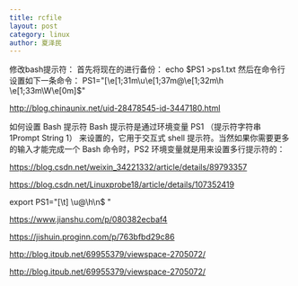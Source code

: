 ```yaml
---
title: rcfile
layout: post
category: linux
author: 夏泽民
---
```

修改bash提示符：
首先将现在的进行备份：
echo $PS1 >ps1.txt
然后在命令行设置如下一条命令：
PS1="[\e[1;31m\u\e[1;37m@\e[1;32m\h \e[1;33m\W\e[0m]\$"

http://blog.chinaunix.net/uid-28478545-id-3447180.html
<!-- more -->
如何设置 Bash 提示符
Bash 提示符是通过环境变量 PS1 （提示符字符串 1Prompt String 1） 来设置的，它用于交互式 shell 提示符。当然如果你需要更多的输入才能完成一个 Bash 命令时，PS2 环境变量就是用来设置多行提示符的：

https://blog.csdn.net/weixin_34221332/article/details/89793357

https://blog.csdn.net/Linuxprobe18/article/details/107352419

export PS1="[\t] \u@\h\n\$ "

https://www.jianshu.com/p/080382ecbaf4

https://jishuin.proginn.com/p/763bfbd29c86

http://blog.itpub.net/69955379/viewspace-2705072/

http://blog.itpub.net/69955379/viewspace-2705072/


